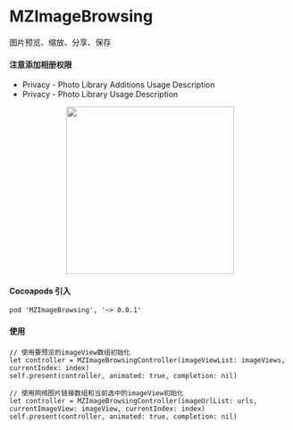 # MZImageBrowsing
图片预览、缩放、分享、保存

#### 注意添加相册权限
- Privacy - Photo Library Additions Usage Description
- Privacy - Photo Library Usage Description

<div align=center>
<img src="1.gif" width="300px" />
</div>

#### Cocoapods 引入
```
pod 'MZImageBrowsing', '~> 0.0.1'
```

#### 使用
```
// 使用要预览的imageView数组初始化
let controller = MZImageBrowsingController(imageViewList: imageViews, currentIndex: index)
self.present(controller, animated: true, completion: nil)

// 使用网络图片链接数组和当前选中的imageView初始化
let controller = MZImageBrowsingController(imageUrlList: urls, currentImageView: imageView, currentIndex: index)
self.present(controller, animated: true, completion: nil)
```
